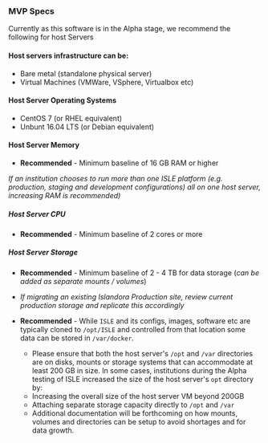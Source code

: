 ### MVP Specs

Currently as this software is in the Alpha stage, we recommend the following for host Servers

#### Host servers infrastructure can be:

* Bare metal (standalone physical server)
* Virtual Machines (VMWare, VSphere, Virtualbox etc)

#### Host Server Operating Systems

* CentOS 7 (or RHEL equivalent)
* Unbunt 16.04 LTS (or Debian equivalent)

#### Host Server Memory

* **Recommended** - Minimum baseline of 16 GB RAM or higher

_If an institution chooses to run more than one ISLE platform (e.g. production, staging and development configurations) all on one host server, increasing RAM is recommended)_

##### Host Server CPU

* **Recommended** - Minimum baseline of 2 cores or more


##### Host Server Storage

* **Recommended** - Minimum baseline of 2 - 4 TB for data storage (_can be added as separate mounts / volumes_)
* _If migrating an existing Islandora Production site, review current production storage and replicate this accordingly_

* **Recommended** - While `ISLE` and its configs, images, software etc are typically cloned to `/opt/ISLE` and controlled from that location some data can be stored in `/var/docker`.
  * Please ensure that both the host server's `/opt` and `/var` directories are on disks, mounts or storage systems that can accommodate at least 200 GB in size. In some cases, institutions during the Alpha testing of ISLE increased the size of the host server's `opt` directory by:
  * Increasing the overall size of the host server VM beyond 200GB
  * Attaching separate storage capacity directly to `/opt` and `/var`
  * Additional documentation will be forthcoming on how mounts, volumes and directories can be setup to avoid shortages and for data growth.
